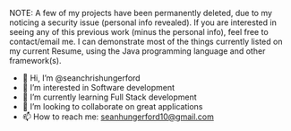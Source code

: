 NOTE: A few of my projects have been permanently deleted, due to my noticing a security issue (personal info revealed). If you are interested in seeing any of this previous work (minus the personal info), feel free to contact/email me. I can demonstrate most of the things currently listed on my current Resume, using the Java programming language and other framework(s).

- 👋 Hi, I’m @seanchrishungerford
- 👀 I’m interested in Software development 
- 🌱 I’m currently learning Full Stack development
- 💞️ I’m looking to collaborate on great applications 
- 📫 How to reach me: seanhungerford10@gmail.com

<!---
seanchrishungerford/seanchrishungerford is a ✨ special ✨ repository because its `README.md` (this file) appears on your GitHub profile.
You can click the Preview link to take a look at your changes.
--->
